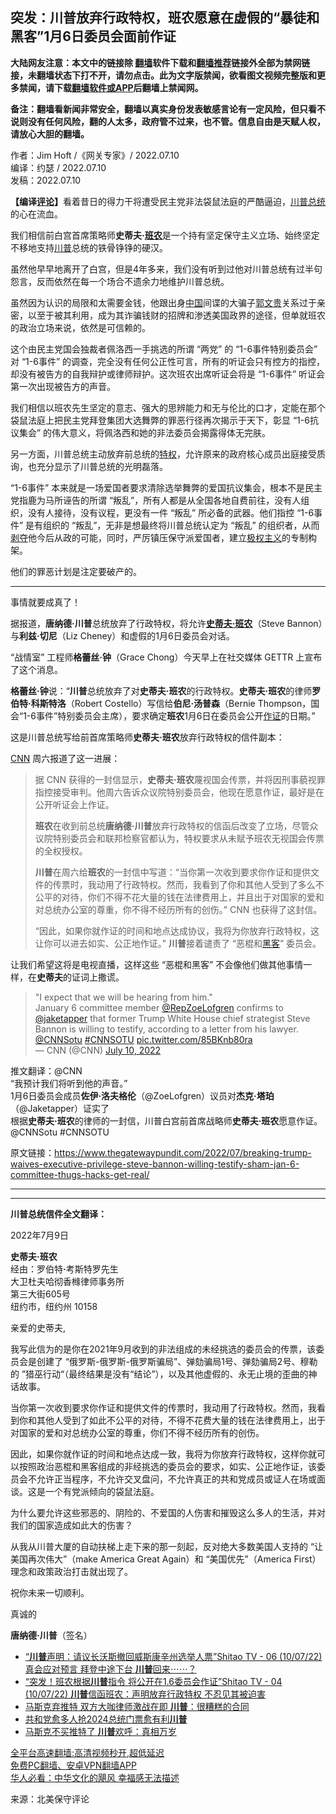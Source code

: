  <!-- 面包屑导航 --> <h2>突发：川普放弃行政特权，班农愿意在虚假的“暴徒和黑客”1月6日委员会面前作证</h2> <p class="notice"><b>大陆网友注意：本文中的链接除 <a href="https://github.com/bannedbook/fanqiang" >翻墙</a>软件下载和<a href="https://github.com/killgcd/justmysocks/blob/master/README.md">翻墙推荐</a>链接外全部为禁网链接，未翻墙状态下打不开，请勿点击。此为文字版禁闻，欲看图文视频完整版和更多禁闻，请下载<a href="https://github.com/bannedbook/fanqiang">翻墙软件或APP</a>后翻墙上禁闻网。</p><p>备注：翻墙看新闻非常安全，翻墙以真实身份发表敏感言论有一定风险，但只看不说则没有任何风险，翻的人太多，政府管不过来，也不管。信息自由是天赋人权，请放心大胆的翻墙。</b></p>  <div class="entry"> <p></p> <p>作者：Jim Hoft /《网关专家》/ 2022.07.10<br /> 编译：约瑟 / 2022.07.10<br /> 发稿：2022.07.10</p> <p><strong><span class="has-inline-color has-vivid-red-color">【编译<span class='wp_keywordlink_affiliate'><a href="https://www.bannedbook.org/bnews/comments/" title="新闻评论" target="_blank">评论</a></span>】</span></strong><span class="has-inline-color">看着昔日的得力干将遭受民主党非法袋鼠法庭的严酷逼迫，<a href="https://www.bannedbook.org/bnews/tag/%E5%B7%9D%E6%99%AE%E6%80%BB%E7%BB%9F/" class="st_tag internal_tag" rel="tag" title="标签 川普总统 下的日志">川普总统</a>的心在流血。</span></p> <p><span class="has-inline-color">我们相信前白宫首席策略师<strong>史蒂夫·<a href="https://www.bannedbook.org/bnews/tag/%E7%8F%AD%E5%86%9C/" class="st_tag internal_tag" rel="tag" title="标签 班农 下的日志">班农</a></strong>是一个持有坚定保守主义立场、始终坚定不移地支持<a href="https://www.bannedbook.org/bnews/tag/%e5%b7%9d%e6%99%ae/" class="st_tag internal_tag" rel="tag" title="标签 川普 下的日志">川普</a>总统的铁骨铮铮的硬汉。</span></p> <p><span class="has-inline-color">虽然他早早地离开了白宫，但是4年多来，我们没有听到过他对川普总统有过半句怨言，反而依然在每一个场合不遗余力地维护川普总统。</span></p> <p><span class="has-inline-color">虽然因为认识的局限和太需要金钱，他跟出身<span class='wp_keywordlink_affiliate'><a href="https://www.bannedbook.org/" title="中国" target="_blank">中国</a></span>间谍的大骗子<a href="https://www.bannedbook.org/bnews/tag/%e9%83%ad%e6%96%87%e8%b4%b5/" class="st_tag internal_tag" rel="tag" title="标签 郭文贵 下的日志">郭文贵</a>关系过于亲密，以至于被其利用，成为其诈骗钱财的招牌和渗透美国政界的途径，但单就班农的政治立场来说，依然是可信赖的。</span></p> <p><span class="has-inline-color">这个由民主党国会独裁者佩洛西一手挑选的所谓 “两党” 的 “1-6事件特别委员会” 对 “1-6事件” 的调查，完全没有任何公正性可言，所有的听证会只有控方的指控，却没有被告方的自我辩护或律师辩护。这次班农出席听证会将是 “1-6事件” 听证会第一次出现被告方的声音。</span></p> <p><span class="has-inline-color">我们相信以班农先生坚定的意志、强大的思辨能力和无与伦比的口才，定能在那个袋鼠法庭上把民主党拜登集团大选舞弊的罪恶行径再次揭示于天下，彰显 “1-6抗议集会” 的伟大意义，将佩洛西和她的非法委员会揭露得体无完肤。</span></p> <p><span class="has-inline-color">另一方面，川普总统主动放弃前总统的<a href="https://www.bannedbook.org/bnews/tag/%E7%89%B9%E6%9D%83/" class="st_tag internal_tag" rel="tag" title="标签 特权 下的日志">特权</a>，允许原来的政府核心成员出庭接受质询，也充分显示了川普总统的光明磊落。</span></p>  <p><span class="has-inline-color">“1-6事件” 本来就是一场爱国者要求清除选举舞弊的爱国抗议集会，根本不是民主党指鹿为马所诬告的所谓 “叛乱”，所有人都是从全国各地自费前往，没有人组织，没有人接待，没有议程，更没有一件 “叛乱” 所必备的武器。他们指控 “1-6事件” 是有组织的 “叛乱”，无非是想最终将川普总统认定为 “叛乱” 的组织者，从而<span class='wp_keywordlink'><a href="https://www.bannedbook.org/forum2/topic21.html" title="《剥夺》 黄建民 著" target="_blank">剥夺</a></span>他今后从政的可能，同时，严厉镇压保守派爱国者，建立<span class='wp_keywordlink'><a href="https://www.bannedbook.org/forum2/topic223.html" title="极权主义与现代民主" target="_blank">极权主义</a></span>的专制构架。</span></p> <p><span class="has-inline-color">他们的罪恶计划是注定要破产的。</span></p> <hr class="wp-block-separator" /> <p><span class="has-inline-color has-black-color">事情就要成真了！</span></p> <p><span class="has-inline-color has-black-color">据报道，<strong>唐纳德·川普</strong>总统放弃了行政特权，将允许<strong><a href="https://www.bannedbook.org/bnews/tag/%e5%8f%b2%e8%92%82%e5%a4%ab%c2%b7%e7%8f%ad%e5%86%9c/" class="st_tag internal_tag" rel="tag" title="标签 史蒂夫·班农 下的日志">史蒂夫·班农</a></strong>（Steve Bannon）与<strong>利兹·切尼</strong>（Liz Cheney）和虚假的1月6日委员会对话。</span></p> <p><span class="has-inline-color has-black-color">“战情室” 工程师<strong>格蕾丝·钟</strong>（Grace Chong）今天早上在社交媒体 GETTR 上宣布了这个消息。</span></p> <p><span class="has-inline-color has-black-color"><strong>格蕾丝·钟</strong>说：“<strong>川普</strong>总统放弃了对<strong>史蒂夫·班农</strong>的行政特权。<strong>史蒂夫·班农</strong>的律师<strong>罗伯特·科斯特洛</strong>（Robert Costello）写信给<strong>伯尼·汤普森</strong>（Bernie Thompson，国会“1-6事件”特别委员会主席），要求确定<strong>班农</strong>1月6日在委员会公开<a href="https://www.bannedbook.org/bnews/tag/%E4%BD%9C%E8%AF%81/" class="st_tag internal_tag" rel="tag" title="标签 作证 下的日志">作证</a>的日期。”</span></p> <div class="wp-block-image"> <figure class="aligncenter"></figure> </div> <p><span class="has-inline-color has-black-color">这是川普总统写给前首席策略师<strong>史蒂夫·班农</strong>放弃行政特权的信件副本：</span></p> <div class="wp-block-image"> <figure class="aligncenter"></figure> </div> <p><span class="has-inline-color has-black-color"><a href="https://www.bannedbook.org/bnews/tag/cnn/" class="st_tag internal_tag" rel="tag" title="标签 CNN 下的日志">CNN</a> 周六报道了这一进展：</span></p> <blockquote class="wp-block-quote is-style-default"><p><span class="has-inline-color">据 CNN 获得的一封信显示，<strong>史蒂夫·班农</strong>蔑视国会传票，并将因刑事藐视罪指控接受审判。他周六告诉众议院特别委员会，他现在愿意作证，最好是在公开听证会上作证。</span></p>  <p><span class="has-inline-color"><strong>班农</strong>在收到前总统<strong>唐纳德·川普</strong>放弃行政特权的信函后改变了立场，尽管众议院特别委员会和联邦检察官都认为，特权要求从未赋予班农无视国会传票的全权授权。</span></p> <p><span class="has-inline-color"><strong>川普</strong>在周六给<strong>班农</strong>的一封信中写道：“当你第一次收到要求你作证和提供文件的传票时，我动用了行政特权。然而，我看到了你和其他人受到了多么不公平的对待，你们不得不花大量的钱在法律费用上，并且出于对国家的爱和对总统办公室的尊重，你不得不经历所有的创伤。” CNN 也获得了这封信。</span></p> <p><span class="has-inline-color">“因此，如果你就作证的时间和地点达成协议，我将为你放弃行政特权，这让你可以进去如实、公正地作证。” <strong>川普</strong>接着谴责了 “恶棍和<a href="https://www.bannedbook.org/bnews/tag/%e9%bb%91%e5%ae%a2/" class="st_tag internal_tag" rel="tag" title="标签 黑客 下的日志">黑客</a>” 委员会。</span></p></blockquote> <p><span class="has-inline-color has-black-color">让我们希望这将是电视直播，这样这些 “恶棍和黑客” 不会像他们做其他事情一样，在<strong>史蒂夫</strong>的证词上撒谎。</span></p> <blockquote class="twitter-tweet" data-width="500" data-dnt="true"> &quot;I expect that we will be hearing from him.&quot;<br/> January 6 committee member <a href="https://twitter.com/RepZoeLofgren?ref_src=twsrc%5Etfw">@RepZoeLofgren</a> confirms to <a href="https://twitter.com/jaketapper?ref_src=twsrc%5Etfw">@jaketapper</a> that former Trump White House chief strategist Steve Bannon is willing to testify, according to a letter from his lawyer. <a href="https://twitter.com/CNNSotu?ref_src=twsrc%5Etfw">@CNNSotu</a> <a href="https://twitter.com/hashtag/CNNSOTU?src=hash&amp;ref_src=twsrc%5Etfw">#CNNSOTU</a> <a href="https://t.co/85BKnb80ra">pic.twitter.com/85BKnb80ra</a><br/> &mdash; CNN (@CNN) <a href="https://twitter.com/CNN/status/1546129972959612929?ref_src=twsrc%5Etfw">July 10, 2022</a><br/></blockquote> <p></p> <p><span class="has-inline-color">推文翻译：@CNN<br /> “我预计我们将听到他的声音。”<br /> 1月6日委员会成员<strong>佐伊·洛夫格伦</strong>（@ZoeLofgren）议员对<strong>杰克·塔珀</strong>（@Jaketapper）证实了<br /> 根据<strong>史蒂夫·班农</strong>的律师的一封信，川普白宫前首席战略师<strong>史蒂夫·班农</strong>愿意作证。<br /> @CNNSotu #CNNSOTU</span></p> <p>原文链接：<a href="https://www.thegatewaypundit.com/2022/07/breaking-trump-waives-executive-privilege-steve-bannon-willing-testify-sham-jan-6-committee-thugs-hacks-get-real/">https://www.thegatewaypundit.com/2022/07/breaking-trump-waives-executive-privilege-steve-bannon-willing-testify-sham-jan-6-committee-thugs-hacks-get-real/</a></p> <hr class="wp-block-separator" /> <hr class="wp-block-separator" /> <p class="has-medium-font-size"><strong><span class="has-inline-color has-black-color">川普总统信件全文翻译：</span></strong></p> <p>2022年7月9日</p>  <p><strong>史蒂夫·班农</strong><br /> 经由：罗伯特<strong>·</strong>考斯特罗先生<br /> 大卫杜夫哈彻香橼律师事务所<br /> 第三大街605号<br /> 纽约市，纽约州 10158</p> <p><span class="has-inline-color has-black-color">亲爱的史蒂夫,</span></p> <p><span class="has-inline-color has-black-color">我写此信为的是你在2021年9月收到的非法组成的未经挑选的委员会的传票，该委员会是创建了 “俄罗斯-俄罗斯-俄罗斯骗局”、弹劾骗局1号、弹劾骗局2号、穆勒的 ”猎巫行动“（最终结果是没有“结论”），以及其他虚假的、永无止境的歪曲的神话故事。</span></p> <p><span class="has-inline-color has-black-color">当你第一次收到要求你作证和提供文件的传票时，我动用了行政特权。然而，我看到你和其他人受到了如此不公平的对待，不得不花费大量的钱在法律费用上，出于对国家的爱和对总统办公室的尊重，你们不得不经历所有的创伤。</span></p> <p><span class="has-inline-color has-black-color">因此，如果你就作证的时间和地点达成一致，我将为你放弃行政特权，这样你就可以按照政治恶棍和黑客组成的非经挑选的委员会的要求，如实、公正地作证，该委员会不允许正当程序，不允许交叉盘问，不允许真正的共和党成员或证人在场或面谈。这是一个有党派倾向的袋鼠法庭。</span></p> <p><span class="has-inline-color has-black-color">为什么要允许这些邪恶的、阴险的、不爱国的人伤害和摧毁这么多人的生活，并对我们的国家造成如此大的伤害？</span></p> <p><span class="has-inline-color has-black-color">从我从川普大厦的自动扶梯上走下来的那一刻起，反对绝大多数美国人支持的 “让美国再次伟大”（make America Great Again）和 “美国优先”（America First）理念和政策政治打击就出现了。</span></p> <p><span class="has-inline-color has-black-color">祝你未来一切顺利。</span></p> <p><span class="has-inline-color has-black-color">真诚的</span></p>  <p><strong><span class="has-inline-color has-black-color">唐纳德·川普</span></strong>（签名）</p> <div id="taboola-mid-1"></div>  <ul class='op-related-articles' title='相关阅读'> <li><a href='https://www.bannedbook.org/bnews/bannedvideo/20220711/1756712.html' target='_blank'>“<b>川普</b>声明：请议长沃斯撤回威斯康辛州选举人票”Shitao TV - 06 (10/07/22) 真会应对预言 拜登中途下台 <b>川普</b>回来⋯⋯？</a></li> <li><a href='https://www.bannedbook.org/bnews/bannedvideo/20220711/1756699.html' target='_blank'>“突发！班农根据<b>川普</b>指令 将公开在1.6委员会作证”Shitao TV - 04 (10/07/22) <b>川普</b>信函班农：声明放弃行政特权 不忍见其被迫害</a></li> <li><a href='https://www.bannedbook.org/bnews/comments/20220711/1756683.html' target='_blank'>马斯克弃推特 双方大咖律师激战在即 <b>川普</b>：很糟糕的合同</a></li> <li><a href='https://www.bannedbook.org/bnews/cnnews/20220711/1756622.html' target='_blank'>共和党愈多人抢2024总统门票愈有利<b>川普</b></a></li> <li><a href='https://www.bannedbook.org/bnews/cnnews/20220711/1756534.html' target='_blank'>马斯克不买推特了 <b>川普</b>欢呼：真相万岁</a></li> </ul> <p class="texttj"> <a href="https://github.com/bannedbook/fanqiang/wiki/V2ray%E6%9C%BA%E5%9C%BA" target="_blank">全平台高速翻墙:高清视频秒开,超低延迟</a><br/> <a href="https://github.com/bannedbook/fanqiang/wiki/%E7%A6%81%E9%97%BB%E7%BD%91%E5%AE%89%E5%8D%93%E7%BF%BB%E5%A2%99%E6%96%B0%E9%97%BBAPP" target="_blank">免费PC翻墙、安卓VPN翻墙APP</a><br/> <a href="https://www.bannedbook.org/bnews/comments/20220220/1694796.html" target="_blank">华人必看：中华文化的飓风 幸福感无法描述</a> </p><p>来源：北美保守评论</p><a name='sharetosocial'></a>  <div style="margin-bottom:5px;padding-bottom:5px;clear:both"> <div id="archive-pix-1" class="banner-ads"> <!-- AuctionX Display platform tag START --> <div id="27602x728x90x621x_ADSLOT1" clicktrack="%%CLICK_URL_ESC%%"></div>  <!-- AuctionX Display platform tag END --> </div> <div id="archive-pix-2" class="banner-ads"> <!-- AuctionX Display platform tag START --> <div id="27556x300x250x621x_ADSLOT1" clicktrack="%%CLICK_URL_ESC%%" style="margin:0 auto;text-align:center"></div>  <!-- AuctionX Display platform tag END --> </div> </div>  <div id="archive-pix-1" class="banner-ads"> <!-- AuctionX Display platform tag START --> <div id="27603x728x90x621x_ADSLOT1" clicktrack="%%CLICK_URL_ESC%%"></div>  <!-- AuctionX Display platform tag END --> </div> </div><!--END ENTRY--> 